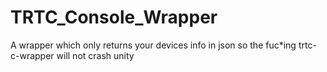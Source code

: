 # TRTC_Console_Wrapper
A wrapper which only returns your devices info in json so the fuc*ing trtc-c-wrapper will not crash unity
